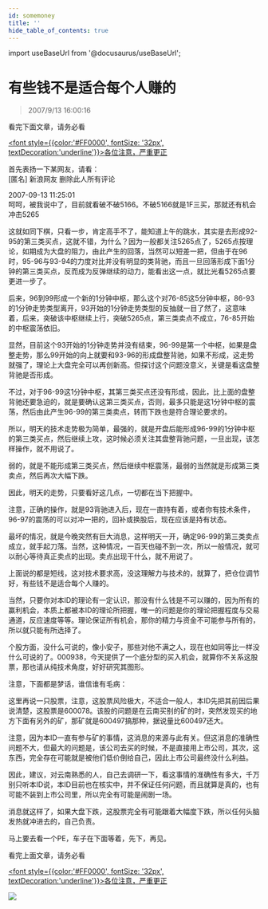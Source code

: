 ```yaml
---
id: somemoney 
title: ''
hide_table_of_contents: true
---
```


import useBaseUrl from '@docusaurus/useBaseUrl';

# 有些钱不是适合每个人赚的

> 2007/9/13 16:00:16

<div style={{color: '#FF0000', fontWeight: '500'}}>

看完下面文章，请务必看
 
[<font style={{color:'#FF0000', fontSize: '32px', textDecoration:'underline'}}>各位注意，严重更正</font>](seriousstatement)
 
 
首先表扬一下某网友，请看：<br/>
[匿名] 新浪网友 删除此人所有评论

2007-09-13 11:25:01<br/>
呵呵，被我说中了，目前就看破不破5166。不破5166就是1F三买，那就还有机会冲击5265
 
这就如同下棋，只看一步，肯定高手不了，能知道上午的跳水，其实是去形成92-95的第三类买点，这就不错，为什么？因为一般都关注5265点了，5265点按理论，如期成为大盘的阻力，由此产生的回落，当然可以短差一把，但由于在96时，95-96与93-94的力度对比并没有明显的类背驰，而且一旦回落形成下面1分钟的第三类买点，反而成为反弹继续的动力，能看出这一点，就比光看5265点要更进一步了。
 
后来，96到99形成一个新的1分钟中枢，那么这个对76-85这5分钟中枢，86-93的1分钟走势类型离开，93开始的1分钟走势类型的反抽就一目了然了，这意味着，后来，突破该中枢继续上行，突破5265点，第三类卖点不成立，76-85开始的中枢震荡依旧。
 
显然，目前这个93开始的1分钟走势并没有结束，96-99是第一个中枢，如果是盘整走势，那么99开始的向上就要和93-96的形成盘整背驰，如果不形成，这走势就强了，理论上大盘完全可以再创新高。但探讨这个问题没意义，关键是看这盘整背驰是否形成。
 
不过，对于96-99这1分钟中枢，其第三类买点还没有形成，因此，比上面的盘整背驰还要急迫的，就是要确认这第三类买点，否则，最多只能是这1分钟中枢的震荡，然后由此产生96-99的第三类卖点，转而下跌也是符合理论要求的。
 
所以，明天的技术走势极为简单，最强的，就是开盘后能形成96-99的1分钟中枢的第三类买点，然后继续上攻，这时候必须关注其盘整背驰问题，一旦出现，该怎样操作，就不用说了。
 
弱的，就是不能形成第三类买点，然后继续中枢震荡，最弱的当然就是形成第三类卖点，然后再次大幅下跌。
 
因此，明天的走势，只要看好这几点，一切都在当下把握中。
 
注意，正确的操作，就是93背驰进入后，现在一直持有着，或者你有技术条件，96-97的震荡的可以对冲一把的，回补或换股后，现在应该是持有状态。
 
最坏的情况，就是今晚突然有巨大消息，这样明天一开，确定96-99的第三类卖点成立，就手起刀落。当然，这种情况，一百天也碰不到一次，所以一般情况，就可以耐心等待真正卖点的出现。卖点出现干什么，就不用说了。
 
上面说的都是短线，这对技术要求高，没这理解力与技术的，就算了，把仓位调节好，有些钱不是适合每个人赚的。
 
当然，只要你对本ID的理论有一定认识，那没有什么钱是不可以赚的，因为所有的赢利机会，本质上都被本ID的理论所把握，唯一的问题是你的理论把握程度与交易通道，反应速度等等。理论保证所有机会，那你的精力与资金不可能参与所有的，所以就只能有所选择了。
 
个股方面，没什么可说的，像小安子，那些对他不满之人，现在也如同等比一样没什么可说的了。000938，今天提供了一个底分型的买入机会，就算你不关系这股票，那也请从纯技术角度，好好研究其图形。
 
注意，下面都是梦话，谁信谁有毛病：
 
这里再说一只股票，注意，这股票风险极大，不适合一般人，本ID先把其前因后果说清楚，这股票是600078。该股的问题是在云南买别的矿的时，突然发现买的地方下面有另外的矿，那矿就是600497搞那种，据说量比600497还大。
 
注意，因为本ID一直有参与矿的事情，这消息的来源与此有关。但这消息的准确性问题不大，但最大的问题是，该公司去买的时候，不是直接用上市公司，其次，这东西，完全存在可能就是被他们低价倒给自己，因此上市公司最终没什么利益。
 
因此，建议，对云南熟悉的人，自己去调研一下，看这事情的准确性有多大，千万别只听本ID说，本ID目前也在核实中，并不保证任何问题，而且就算是真的，也有可能不装到上市公司里，所以完全有可能是闹剧一场。
 
消息就这样了，如果大盘下跌，这股票完全有可能跟着大幅度下跌，所以任何头脑发热就冲进去的，自己负责。
 
马上要去看一个PE，车子在下面等着，先下，再见。
 
 
看完上面文章，请务必看
 
[<font style={{color:'#FF0000', fontSize: '32px', textDecoration:'underline'}}>各位注意，严重更正</font>](seriousstatement)

</div>

<div style={{textAlign: 'left'}}>
<img src={useBaseUrl('/img/economics/somemoney/20070913.jpg')} /><br/><br/>
</div>